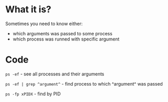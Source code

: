 #                  What it is?

Sometimes you need to know either:
- which arguments was passed to some process
- which process was runned with specific argument









#                  Code

`ps -ef` - see all processes and their arguments

`ps -ef | grep ^argument^` - find process to which ^argument^ was passed

`ps -fp xPIDX` - find by PID